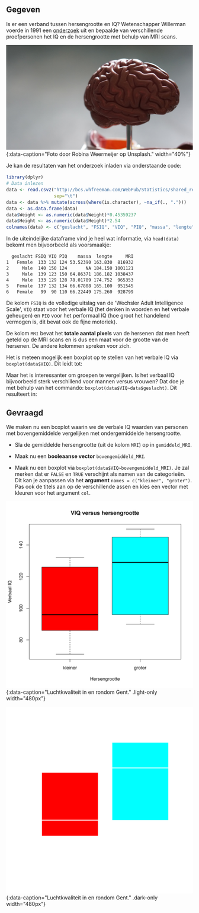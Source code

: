 ## Gegeven

Is er een verband tussen hersengrootte en IQ? Wetenschapper Willerman voerde in 1991 een <a href="http://bcs.whfreeman.com/WebPub/Statistics/shared_resources/EESEE/BrainSize/index.html" target="_blank">onderzoek</a> uit en bepaalde van verschillende proefpersonen het IQ en de hersengrootte met behulp van MRI scans.

![Foto door Robina Weermeijer op Unsplash.](media/robina-weermeijer.jpg "Foto door Robina Weermeijer op Unsplash."){:data-caption="Foto door Robina Weermeijer op Unsplash." width="40%"}

Je kan de resultaten van het onderzoek inladen via onderstaande code:

```R
library(dplyr)  
# Data inlezen
data <- read.csv2("http://bcs.whfreeman.com/WebPub/Statistics/shared_resources/EESEE/BrainSize/Data_Files/BRAINSZE.TXT",
                  sep="\t")
data <- data %>% mutate(across(where(is.character), ~na_if(., ".")))
data <- as.data.frame(data)
data$Weight <- as.numeric(data$Weight)*0.45359237
data$Height <- as.numeric(data$Height)*2.54
colnames(data) <- c("geslacht", "FSIQ", "VIQ", "PIQ", "massa", "lengte", "MRI")
```

In de uiteindelijke dataframe vind je heel wat informatie, via `head(data)` bekomt men bijvoorbeeld als voorsmaakje:

```
  geslacht FSIQ VIQ PIQ    massa  lengte     MRI
1   Female  133 132 124 53.52390 163.830  816932
2     Male  140 150 124       NA 184.150 1001121
3     Male  139 123 150 64.86371 186.182 1038437
4     Male  133 129 128 78.01789 174.752  965353
5   Female  137 132 134 66.67808 165.100  951545
6   Female   99  90 110 66.22449 175.260  928799
```

De kolom `FSIQ` is de volledige uitslag van de 'Wechsler Adult Intelligence Scale', `VIQ` staat voor het verbale IQ (het denken in woorden en het verbale geheugen) en `PIQ` voor het performaal IQ (hoe groot het handelend vermogen is, dit bevat ook de fijne motoriek).

De kolom `MRI` bevat het **totale aantal pixels** van de hersenen dat men heeft geteld op de MRI scans en is dus een maat voor de grootte van de hersenen. De andere kolommen spreken voor zich.

Het is meteen mogelijk een boxplot op te stellen van het verbale IQ via `boxplot(data$VIQ)`. Dit leidt tot:



Maar het is interessanter om groepen te vergelijken. Is het verbaal IQ bijvoorbeeld sterk verschillend voor mannen versus vrouwen? Dat doe je met behulp van het commando: `boxplot(data$VIQ~data$geslacht)`. Dit resulteert in:




## Gevraagd

We maken nu een boxplot waarin we de verbale IQ waarden van personen met bovengemiddelde vergelijken met ondergemiddelde hersengrootte.

- Sla de gemiddelde hersengrootte (uit de kolom `MRI`) op in `gemiddeld_MRI`.

- Maak nu een **booleaanse vector** `bovengemiddeld_MRI`.

- Maak nu een boxplot via `boxplot(data$VIQ~bovengemiddeld_MRI)`. Je zal merken dat er `FALSE` en `TRUE` verschijnt als namen van de categorieën. Dit kan je aanpassen via het **argument** `names = c("kleiner", "groter")`. Pas ook de titels aan op de verschillende assen en kies een vector met kleuren voor het argument `col`.

![Luchtkwaliteit in en rondom Gent.](media/plot.png "Luchtkwaliteit in en rondom Gent."){:data-caption="Luchtkwaliteit in en rondom Gent." .light-only width="480px"}

![Luchtkwaliteit in en rondom Gent.](media/plot_dark.png "Luchtkwaliteit in en rondom Gent."){:data-caption="Luchtkwaliteit in en rondom Gent." .dark-only width="480px"}